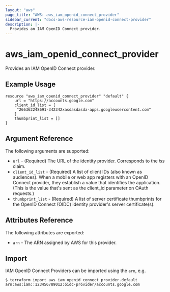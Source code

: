 ```yaml
---
layout: "aws"
page_title: "AWS: aws_iam_openid_connect_provider"
sidebar_current: "docs-aws-resource-iam-openid-connect-provider"
description: |-
  Provides an IAM OpenID Connect provider.
---
```


# aws\_iam\_openid\_connect\_provider

Provides an IAM OpenID Connect provider.

## Example Usage

```hcl
resource "aws_iam_openid_connect_provider" "default" {
    url = "https://accounts.google.com"
    client_id_list = [
     "266362248691-342342xasdasdasda-apps.googleusercontent.com"
    ]
    thumbprint_list = []
}
```

## Argument Reference

The following arguments are supported:

* `url` - (Required) The URL of the identity provider. Corresponds to the _iss_ claim.
* `client_id_list` - (Required) A list of client IDs (also known as audiences). When a mobile or web app registers with an OpenID Connect provider, they establish a value that identifies the application. (This is the value that's sent as the client_id parameter on OAuth requests.)
* `thumbprint_list` - (Required) A list of server certificate thumbprints for the OpenID Connect (OIDC) identity provider's server certificate(s). 

## Attributes Reference

The following attributes are exported:

* `arn` - The ARN assigned by AWS for this provider.

## Import

IAM OpenID Connect Providers can be imported using the `arn`, e.g.

```
$ terraform import aws_iam_openid_connect_provider.default arn:aws:iam::123456789012:oidc-provider/accounts.google.com
```
